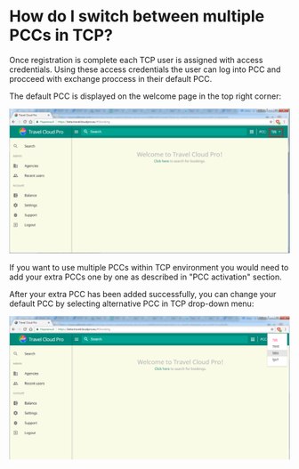 # How do I switch between multiple PCCs in TCP?

Once registration is complete each TCP user is assigned with access credentials. Using these access credentials the user can log into PCC and procceed with exchange proccess in their default PCC.

The default PCC is displayed on the welcome page in the top right corner:

![](/assets/DefaultPCC.png)

If you want to use multiple PCCs within TCP environment you would need to add your extra PCCs one by one as described in "PCC activation" section.

After your extra PCC has been added successfully, you can change your default PCC by selecting alternative PCC in TCP drop-down menu:

![](/assets/PCCswitch.png)

